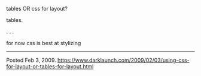 tables OR css for layout?

tables.

.
.
.

for now css is best at stylizing

---


Posted Feb 3, 2009.
https://www.darklaunch.com/2009/02/03/using-css-for-layout-or-tables-for-layout.html